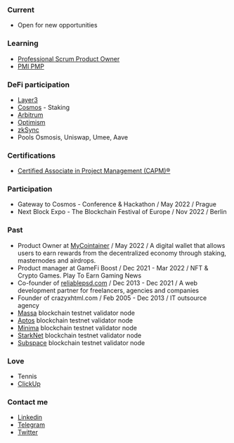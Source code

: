 ### Current
- Open for new opportunities

### Learning
- [Professional Scrum Product Owner](https://www.scrum.org/courses/professional-scrum-product-owner-training)
- [PMI PMP](https://www.pmi.org/certifications/project-management-pmp)

### DeFi participation
- [Layer3](https://beta.layer3.xyz/0x263a131f6B5D10b1576215204d56480Ca8867997)
- [Cosmos](https://cosmos.network) - Staking
- [Arbitrum](https://arbitrum.io)
- [Optimism](https://www.optimism.io)
- [zkSync](https://zksync.io)
- Pools Osmosis, Uniswap, Umee, Aave

### Certifications
- [Certified Associate in Project Management (CAPM)®](https://www.pmi.org/certifications/certified-associate-capm)

### Participation
- Gateway to Cosmos - Conference & Hackathon / May 2022 / Prague
- Next Block Expo - The Blockchain Festival of Europe / Nov 2022 / Berlin

### Past
- Product Owner at [MyCointainer](https://www.mycointainer.com) / May 2022 / A digital wallet that allows users to earn rewards from the decentralized economy through staking, masternodes and airdrops.
- Product manager at GameFi Boost / Dec 2021 - Mar 2022 / NFT & Crypto Games. Play To Earn Gaming News
- Co-founder of [reliablepsd.com](https://heyreliable.com) / Dec 2013 - Dec 2021 / A web development partner for freelancers, agencies and companies
- Founder of crazyxhtml.com / Feb 2005 - Dec 2013 / IT outsource agency
- [Massa](https://massa.net) blockchain testnet validator node
- [Aptos](https://aptoslabs.com) blockchain testnet validator node
- [Minima](https://www.minima.global) blockchain testnet validator node
- [StarkNet](https://starknet.io) blockchain testnet validator node
- [Subspace](https://subspace.network) blockchain testnet validator node

### Love
- Tennis
- [ClickUp](https://www.clickup.com)


### Contact me
- [Linkedin](https://www.linkedin.com/in/viktorsolovej/)
- [Telegram](https://t.me/viriava)
- [Twitter](https://twitter.com/Viktor_Solovey)
